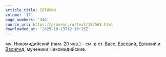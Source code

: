 ```yaml
---
article_title: ЕВТИХИЙ
volume: '17'
page_numbers: '346'
source_url: https://pravenc.ru/text/187568.html
downloaded_at: '2025-10-13T12:16:15Z'
---
```


мч. Никомидийский (пам. 20 янв.) - см. в ст. [Васс, Евсевий, Евтихий и Василид](<https://pravenc.ru/text/Васс  Евсевий  Евтихий и Василид.html>), мученики Никомидийские.
